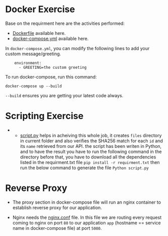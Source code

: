 # Docker Exercise

Base on the requirment here are the activities performed:

- [Dockerfile](./Dockerfile) available here.
- [docker-compose.yml](./docker-compose.yml) available here.

In `docker-compose.yml`, you can modify the following lines to add your custom message/greeting.

```
    environment:
      - GREETING=the custom greeting
```

To run docker-compose, run this command:

`docker-compose up --build`

`--build` ensures you are getting your latest code always.

# Scripting Exercise

- - [script.py](./script.py) helps in acheiving this whole job, it creates `files` directory in current folder and also verifies the SHA256 match for each `id` and its `name` retrieved from our API.
the script has been writen in Python, and to have the result you have to run the following command in the directory
before that, you have to download all the dependencies listed in the requirment.txt file
`pip install -r requirment.txt`
then run the below command to generate the file
`Python script.py`

# Reverse Proxy 

- The proxy section in docker-compose file will run an nginx container to establish reverse proxy for our application.

- Nginx needs the [nginx.conf](./nginx.conf) file. In this file we are routing every request coming to nginx on port `80` to our application `app` (hostname == service name in docker-compose file) at port `5000`.
